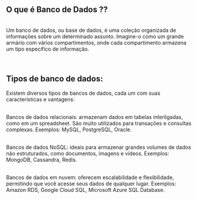 ## O que é Banco de Dados ??

<br/>Um banco de dados, ou base de dados, é uma coleção organizada de informações sobre um determinado assunto. 
Imagine-o como um grande armário com vários compartimentos, onde cada compartimento armazena um tipo específico de informação.

<br/>

## Tipos de banco de dados:

Existem diversos tipos de bancos de dados, cada um com suas características e vantagens:
<br/>

<br>Bancos de dados relacionais: armazenam dados em tabelas interligadas, como em um spreadsheet. 
São muito utilizados para transações e consultas complexas. Exemplos: MySQL, PostgreSQL, Oracle.
<br/>

<br/>Bancos de dados NoSQL: ideais para armazenar grandes volumes de dados não estruturados, como documentos,
imagens e vídeos. Exemplos: MongoDB, Cassandra, Redis.
<br/>

<br/>Bancos de dados em nuvem: oferecem escalabilidade e flexibilidade, permitindo que você acesse seus dados de qualquer lugar. 
Exemplos: Amazon RDS, Google Cloud SQL, Microsoft Azure SQL Database.